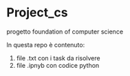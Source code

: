# Project_cs
progetto foundation of computer science

In questa repo è contenuto:
1) file .txt con i task da risolvere
2) file .ipnyb con codice python
